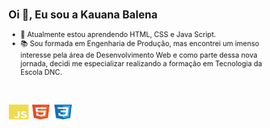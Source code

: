 ## Oi 👋, Eu sou a Kauana Balena

- 🌱 Atualmente estou aprendendo HTML, CSS e Java Script.
- 📚 Sou formada em Engenharia de Produção, mas encontrei um imenso interesse pela área de Desenvolvimento Web e como parte dessa nova jornada, decidi me especializar realizando a formação em Tecnologia da Escola DNC.

#

<div style="display: inline_block"><br>
  <img align="center" alt="js" height="30" width="40" src="https://raw.githubusercontent.com/devicons/devicon/master/icons/javascript/javascript-plain.svg">
  <img align="center" alt="html" height="30" width="40" src="https://raw.githubusercontent.com/devicons/devicon/master/icons/html5/html5-original.svg">
  <img align="center" alt="css" height="30" width="40" src="https://raw.githubusercontent.com/devicons/devicon/master/icons/css3/css3-original.svg">
</div>
